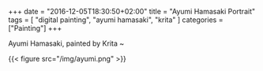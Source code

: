 +++
date = "2016-12-05T18:30:50+02:00"
title = "Ayumi Hamasaki Portrait"
tags = [ "digital painting", "ayumi hamasaki", "krita" ]
categories = ["Painting"]
+++

Ayumi Hamasaki, painted by Krita ~

{{< figure src="/img/ayumi.png" >}}

